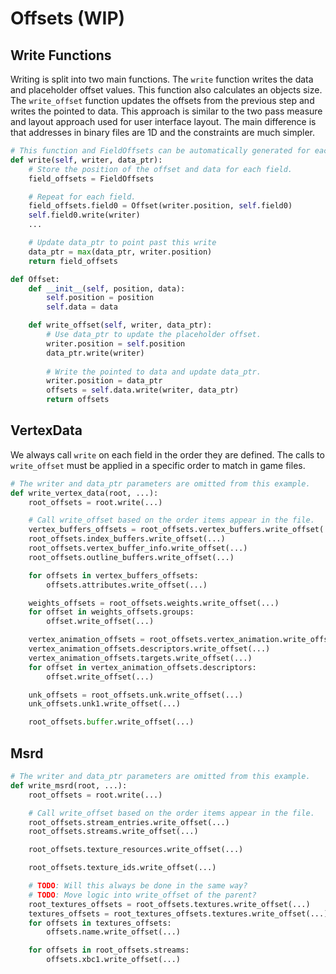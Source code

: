 # Offsets (WIP)
## Write Functions
Writing is split into two main functions. The `write` function writes the data and placeholder offset values. This function also calculates an objects size. The `write_offset` function updates the offsets from the previous step and writes the pointed to data. This approach is similar to the two pass measure and layout approach used for user interface layout. The main difference is that addresses in binary files are 1D and the constraints are much simpler.

```python
# This function and FieldOffsets can be automatically generated for each type.
def write(self, writer, data_ptr):
    # Store the position of the offset and data for each field.
    field_offsets = FieldOffsets

    # Repeat for each field.
    field_offsets.field0 = Offset(writer.position, self.field0)
    self.field0.write(writer)
    ...

    # Update data_ptr to point past this write
    data_ptr = max(data_ptr, writer.position)
    return field_offsets

def Offset:
    def __init__(self, position, data):
        self.position = position
        self.data = data

    def write_offset(self, writer, data_ptr):
        # Use data_ptr to update the placeholder offset.
        writer.position = self.position
        data_ptr.write(writer)
    
        # Write the pointed to data and update data_ptr.
        writer.position = data_ptr
        offsets = self.data.write(writer, data_ptr)
        return offsets
```

## VertexData
We always call `write` on each field in the order they are defined.
The calls to `write_offset` must be applied in a specific order to match in game files.

```python
# The writer and data_ptr parameters are omitted from this example.
def write_vertex_data(root, ...):
    root_offsets = root.write(...)

    # Call write_offset based on the order items appear in the file.
    vertex_buffers_offsets = root_offsets.vertex_buffers.write_offset(...)
    root_offsets.index_buffers.write_offset(...)
    root_offsets.vertex_buffer_info.write_offset(...)
    root_offsets.outline_buffers.write_offset(...)

    for offsets in vertex_buffers_offsets:
        offsets.attributes.write_offset(...)

    weights_offsets = root_offsets.weights.write_offset(...)
    for offset in weights_offsets.groups:
        offset.write_offset(...)

    vertex_animation_offsets = root_offsets.vertex_animation.write_offset(...)
    vertex_animation_offsets.descriptors.write_offset(...)
    vertex_animation_offsets.targets.write_offset(...)
    for offset in vertex_animation_offsets.descriptors:
        offset.write_offset(...)

    unk_offsets = root_offsets.unk.write_offset(...)
    unk_offsets.unk1.write_offset(...)

    root_offsets.buffer.write_offset(...)
```

## Msrd
```python
# The writer and data_ptr parameters are omitted from this example.
def write_msrd(root, ...):
    root_offsets = root.write(...)

    # Call write_offset based on the order items appear in the file.
    root_offsets.stream_entries.write_offset(...)
    root_offsets.streams.write_offset(...)

    root_offsets.texture_resources.write_offset(...)

    root_offsets.texture_ids.write_offset(...)

    # TODO: Will this always be done in the same way?
    # TODO: Move logic into write_offset of the parent?
    root_textures_offsets = root_offsets.textures.write_offset(...)
    textures_offsets = root_textures_offsets.textures.write_offset(...)
    for offsets in textures_offsets:
        offsets.name.write_offset(...)

    for offsets in root_offsets.streams:
        offsets.xbc1.write_offset(...)
```
